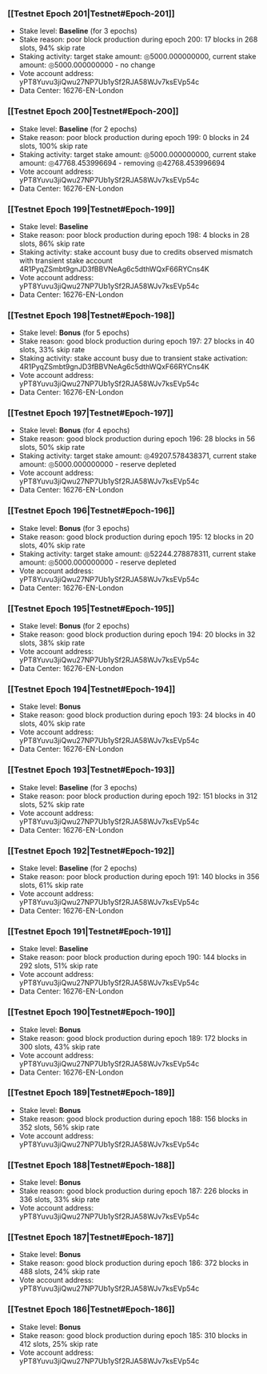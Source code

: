 ### [[Testnet Epoch 201|Testnet#Epoch-201]]
* Stake level: **Baseline** (for 3 epochs)
* Stake reason: poor block production during epoch 200: 17 blocks in 268 slots, 94% skip rate
* Staking activity: target stake amount: ◎5000.000000000, current stake amount: ◎5000.000000000 - no change
* Vote account address: yPT8Yuvu3jiQwu27NP7Ub1ySf2RJA58WJv7ksEVp54c
* Data Center: 16276-EN-London
### [[Testnet Epoch 200|Testnet#Epoch-200]]
* Stake level: **Baseline** (for 2 epochs)
* Stake reason: poor block production during epoch 199: 0 blocks in 24 slots, 100% skip rate
* Staking activity: target stake amount: ◎5000.000000000, current stake amount: ◎47768.453996694 - removing ◎42768.453996694
* Vote account address: yPT8Yuvu3jiQwu27NP7Ub1ySf2RJA58WJv7ksEVp54c
* Data Center: 16276-EN-London
### [[Testnet Epoch 199|Testnet#Epoch-199]]
* Stake level: **Baseline**
* Stake reason: poor block production during epoch 198: 4 blocks in 28 slots, 86% skip rate
* Staking activity: stake account busy due to credits observed mismatch with transient stake account 4R1PyqZSmbt9gnJD3fBBVNeAg6c5dthWQxF66RYCns4K
* Vote account address: yPT8Yuvu3jiQwu27NP7Ub1ySf2RJA58WJv7ksEVp54c
* Data Center: 16276-EN-London
### [[Testnet Epoch 198|Testnet#Epoch-198]]
* Stake level: **Bonus** (for 5 epochs)
* Stake reason: good block production during epoch 197: 27 blocks in 40 slots, 33% skip rate
* Staking activity: stake account busy due to transient stake activation: 4R1PyqZSmbt9gnJD3fBBVNeAg6c5dthWQxF66RYCns4K
* Vote account address: yPT8Yuvu3jiQwu27NP7Ub1ySf2RJA58WJv7ksEVp54c
* Data Center: 16276-EN-London
### [[Testnet Epoch 197|Testnet#Epoch-197]]
* Stake level: **Bonus** (for 4 epochs)
* Stake reason: good block production during epoch 196: 28 blocks in 56 slots, 50% skip rate
* Staking activity: target stake amount: ◎49207.578438371, current stake amount: ◎5000.000000000 - reserve depleted
* Vote account address: yPT8Yuvu3jiQwu27NP7Ub1ySf2RJA58WJv7ksEVp54c
* Data Center: 16276-EN-London
### [[Testnet Epoch 196|Testnet#Epoch-196]]
* Stake level: **Bonus** (for 3 epochs)
* Stake reason: good block production during epoch 195: 12 blocks in 20 slots, 40% skip rate
* Staking activity: target stake amount: ◎52244.278878311, current stake amount: ◎5000.000000000 - reserve depleted
* Vote account address: yPT8Yuvu3jiQwu27NP7Ub1ySf2RJA58WJv7ksEVp54c
* Data Center: 16276-EN-London
### [[Testnet Epoch 195|Testnet#Epoch-195]]
* Stake level: **Bonus** (for 2 epochs)
* Stake reason: good block production during epoch 194: 20 blocks in 32 slots, 38% skip rate
* Vote account address: yPT8Yuvu3jiQwu27NP7Ub1ySf2RJA58WJv7ksEVp54c
* Data Center: 16276-EN-London
### [[Testnet Epoch 194|Testnet#Epoch-194]]
* Stake level: **Bonus**
* Stake reason: good block production during epoch 193: 24 blocks in 40 slots, 40% skip rate
* Vote account address: yPT8Yuvu3jiQwu27NP7Ub1ySf2RJA58WJv7ksEVp54c
* Data Center: 16276-EN-London
### [[Testnet Epoch 193|Testnet#Epoch-193]]
* Stake level: **Baseline** (for 3 epochs)
* Stake reason: poor block production during epoch 192: 151 blocks in 312 slots, 52% skip rate 
* Vote account address: yPT8Yuvu3jiQwu27NP7Ub1ySf2RJA58WJv7ksEVp54c
* Data Center: 16276-EN-London
### [[Testnet Epoch 192|Testnet#Epoch-192]]
* Stake level: **Baseline** (for 2 epochs)
* Stake reason: poor block production during epoch 191: 140 blocks in 356 slots, 61% skip rate 
* Vote account address: yPT8Yuvu3jiQwu27NP7Ub1ySf2RJA58WJv7ksEVp54c
* Data Center: 16276-EN-London
### [[Testnet Epoch 191|Testnet#Epoch-191]]
* Stake level: **Baseline**
* Stake reason: poor block production during epoch 190: 144 blocks in 292 slots, 51% skip rate 
* Vote account address: yPT8Yuvu3jiQwu27NP7Ub1ySf2RJA58WJv7ksEVp54c
* Data Center: 16276-EN-London
### [[Testnet Epoch 190|Testnet#Epoch-190]]
* Stake level: **Bonus**
* Stake reason: good block production during epoch 189: 172 blocks in 300 slots, 43% skip rate
* Vote account address: yPT8Yuvu3jiQwu27NP7Ub1ySf2RJA58WJv7ksEVp54c
* Data Center: 16276-EN-London
### [[Testnet Epoch 189|Testnet#Epoch-189]]
* Stake level: **Bonus**
* Stake reason: good block production during epoch 188: 156 blocks in 352 slots, 56% skip rate
* Vote account address: yPT8Yuvu3jiQwu27NP7Ub1ySf2RJA58WJv7ksEVp54c
### [[Testnet Epoch 188|Testnet#Epoch-188]]
* Stake level: **Bonus**
* Stake reason: good block production during epoch 187: 226 blocks in 336 slots, 33% skip rate
* Vote account address: yPT8Yuvu3jiQwu27NP7Ub1ySf2RJA58WJv7ksEVp54c
### [[Testnet Epoch 187|Testnet#Epoch-187]]
* Stake level: **Bonus**
* Stake reason: good block production during epoch 186: 372 blocks in 488 slots, 24% skip rate
* Vote account address: yPT8Yuvu3jiQwu27NP7Ub1ySf2RJA58WJv7ksEVp54c
### [[Testnet Epoch 186|Testnet#Epoch-186]]
* Stake level: **Bonus**
* Stake reason: good block production during epoch 185: 310 blocks in 412 slots, 25% skip rate
* Vote account address: yPT8Yuvu3jiQwu27NP7Ub1ySf2RJA58WJv7ksEVp54c